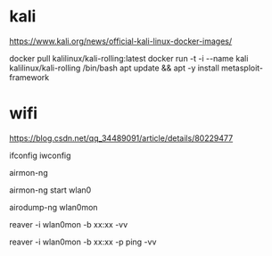# kali
https://www.kali.org/news/official-kali-linux-docker-images/

docker pull kalilinux/kali-rolling:latest
docker run -t -i --name kali kalilinux/kali-rolling /bin/bash
apt update && apt -y install metasploit-framework

# wifi
https://blog.csdn.net/qq_34489091/article/details/80229477

ifconfig
iwconfig

airmon-ng

airmon-ng start wlan0

airodump-ng wlan0mon

reaver -i wlan0mon -b xx:xx -vv

reaver -i wlan0mon -b xx:xx -p ping -vv
